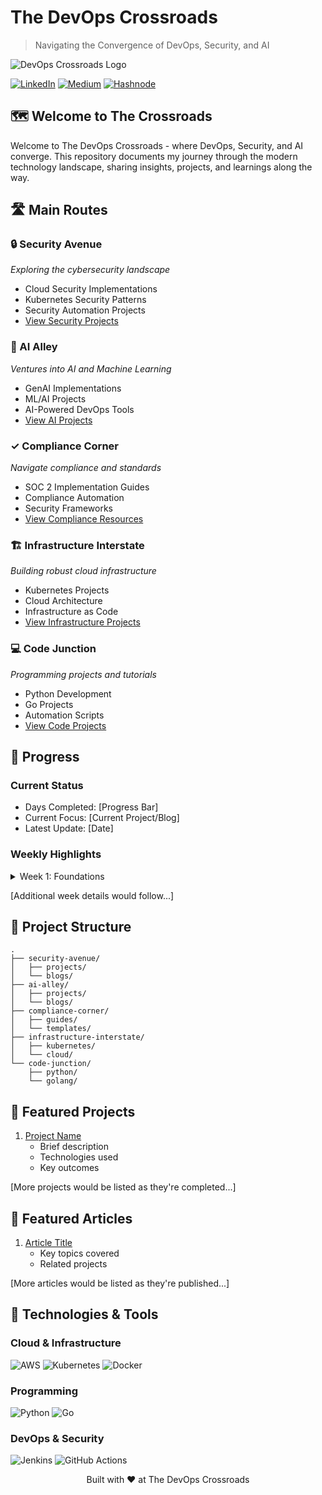 # The DevOps Crossroads

> Navigating the Convergence of DevOps, Security, and AI

![DevOps Crossroads Logo](https://github.com/user-attachments/assets/ea7125aa-91cf-47bb-bd23-780ce83a6164)


[![LinkedIn](https://img.shields.io/badge/LinkedIn-Connect-blue.svg)](www.linkedin.com/in/ambeka-deshmukh)
[![Medium](https://img.shields.io/badge/Medium-Follow-black.svg)](https://medium.com/@thedevopscrossroads)
[![Hashnode](https://img.shields.io/badge/Hashnode-Follow-blue.svg)](https://thedevopscrossroads.hashnode.dev)

## 🗺️ Welcome to The Crossroads

Welcome to The DevOps Crossroads - where DevOps, Security, and AI converge. This repository documents my journey through the modern technology landscape, sharing insights, projects, and learnings along the way.

## 🛣️ Main Routes

### 🔒 Security Avenue
*Exploring the cybersecurity landscape*
- Cloud Security Implementations
- Kubernetes Security Patterns
- Security Automation Projects
- [View Security Projects](./security-avenue/)

### 🤖 AI Alley
*Ventures into AI and Machine Learning*
- GenAI Implementations
- ML/AI Projects
- AI-Powered DevOps Tools
- [View AI Projects](./ai-alley/)

### ✓ Compliance Corner
*Navigate compliance and standards*
- SOC 2 Implementation Guides
- Compliance Automation
- Security Frameworks
- [View Compliance Resources](./compliance-corner/)

### 🏗️ Infrastructure Interstate
*Building robust cloud infrastructure*
- Kubernetes Projects
- Cloud Architecture
- Infrastructure as Code
- [View Infrastructure Projects](./infrastructure-interstate/)

### 💻 Code Junction
*Programming projects and tutorials*
- Python Development
- Go Projects
- Automation Scripts
- [View Code Projects](./code-junction/)

## 📅 Progress

### Current Status
- Days Completed: [Progress Bar]
- Current Focus: [Current Project/Blog]
- Latest Update: [Date]

### Weekly Highlights
<details>
<summary>Week 1: Foundations</summary>

- [Day 1: Introduction to DevOps: Bridging Development and Operations](./blogs/day1.md)
- [Day 2: Getting Started with AWS IAM Policies](./blogs/day2.md)
- [Day 3: AWS IAM Basics Project](./projects/day3/)
- More...
</details>

[Additional week details would follow...]

## 🎯 Project Structure

```
.
├── security-avenue/
│   ├── projects/
│   └── blogs/
├── ai-alley/
│   ├── projects/
│   └── blogs/
├── compliance-corner/
│   ├── guides/
│   └── templates/
├── infrastructure-interstate/
│   ├── kubernetes/
│   └── cloud/
└── code-junction/
    ├── python/
    └── golang/
```

## 🚀 Featured Projects

1. [Project Name](./link-to-project)
   - Brief description
   - Technologies used
   - Key outcomes

[More projects would be listed as they're completed...]

## 📖 Featured Articles

1. [Article Title](./link-to-article)
   - Key topics covered
   - Related projects

[More articles would be listed as they're published...]

## 🔧 Technologies & Tools

### Cloud & Infrastructure
![AWS](https://img.shields.io/badge/AWS-232F3E?style=flat&logo=amazon-aws&logoColor=white)
![Kubernetes](https://img.shields.io/badge/Kubernetes-326CE5?style=flat&logo=kubernetes&logoColor=white)
![Docker](https://img.shields.io/badge/Docker-2496ED?style=flat&logo=docker&logoColor=white)

### Programming
![Python](https://img.shields.io/badge/Python-3776AB?style=flat&logo=python&logoColor=white)
![Go](https://img.shields.io/badge/Go-00ADD8?style=flat&logo=go&logoColor=white)

### DevOps & Security
![Jenkins](https://img.shields.io/badge/Jenkins-D24939?style=flat&logo=jenkins&logoColor=white)
![GitHub Actions](https://img.shields.io/badge/GitHub_Actions-2088FF?style=flat&logo=github-actions&logoColor=white)



<p align="center">Built with ❤️ at The DevOps Crossroads</p>
